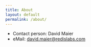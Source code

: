 ```yaml
---
title: About
layout: default
permalink: /about/
---
```


* Contact person: David Maier
* eMail: david.maier@redislabs.com
